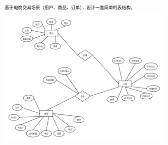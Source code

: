 
  基于电商交易场景（用户、商品、订单），设计一套简单的表结构。
  
 ![简单电商ER图](https://github.com/liuhaiz/JAVA-000/blob/main/Week_06/img/%E7%AE%80%E5%8D%95%E7%94%B5%E5%95%86ER%E5%9B%BE.png)
